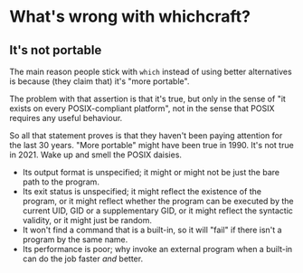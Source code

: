 # What's wrong with whichcraft?

## It's not portable

The main reason people stick with `which` instead of using better alternatives is because (they claim that) it's "more portable".

The problem with that assertion is that it's true, but only in the sense of "it exists on every POSIX-compliant platform", not in the sense that POSIX requires any useful behaviour.

So all that statement proves is that they haven't been paying attention for the last 30 years.
"More portable" might have been true in 1990. It's not true in 2021. Wake up and smell the POSIX daisies.

* Its output format is unspecified; it might or might not be just the bare path to the program.
* Its exit status is unspecified; it might reflect the existence of the program, or it might reflect whether the program can be executed by the current UID, GID or a supplementary GID, or it might reflect the syntactic validity, or it might just be random.
* It won't find a command that is a built-in, so it will "fail" if there isn't a program by the same name.
* Its performance is poor; why invoke an external program when a built-in can do the job faster _and_ better.

